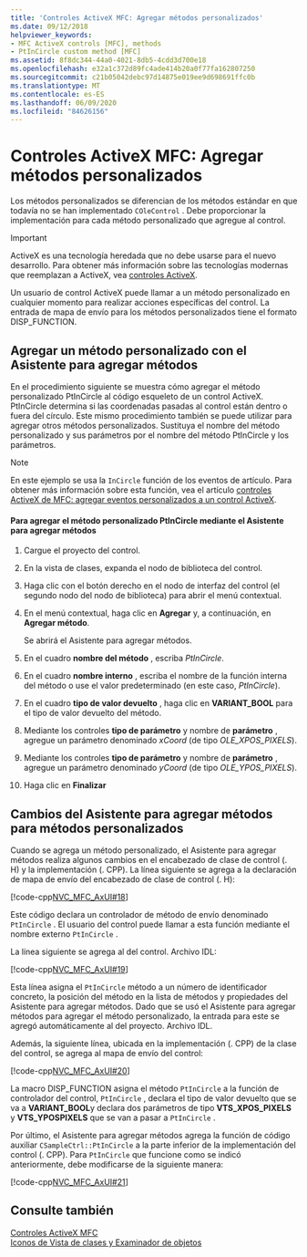 ```yaml
---
title: 'Controles ActiveX MFC: Agregar métodos personalizados'
ms.date: 09/12/2018
helpviewer_keywords:
- MFC ActiveX controls [MFC], methods
- PtInCircle custom method [MFC]
ms.assetid: 8f8dc344-44a0-4021-8db5-4cdd3d700e18
ms.openlocfilehash: e32a1c372d89fc4ade414b20a0f77fa162807250
ms.sourcegitcommit: c21b05042debc97d14875e019ee9d698691ffc0b
ms.translationtype: MT
ms.contentlocale: es-ES
ms.lasthandoff: 06/09/2020
ms.locfileid: "84626156"
---
```

# <a name="mfc-activex-controls-adding-custom-methods"></a>Controles ActiveX MFC: Agregar métodos personalizados

Los métodos personalizados se diferencian de los métodos estándar en que todavía no se han implementado `COleControl` . Debe proporcionar la implementación para cada método personalizado que agregue al control.

>[!IMPORTANT]
> ActiveX es una tecnología heredada que no debe usarse para el nuevo desarrollo. Para obtener más información sobre las tecnologías modernas que reemplazan a ActiveX, vea [controles ActiveX](activex-controls.md).

Un usuario de control ActiveX puede llamar a un método personalizado en cualquier momento para realizar acciones específicas del control. La entrada de mapa de envío para los métodos personalizados tiene el formato DISP_FUNCTION.

## <a name="adding-a-custom-method-with-the-add-method-wizard"></a><a name="_core_adding_a_custom_method_with_classwizard"></a>Agregar un método personalizado con el Asistente para agregar métodos

En el procedimiento siguiente se muestra cómo agregar el método personalizado PtInCircle al código esqueleto de un control ActiveX. PtInCircle determina si las coordenadas pasadas al control están dentro o fuera del círculo. Este mismo procedimiento también se puede utilizar para agregar otros métodos personalizados. Sustituya el nombre del método personalizado y sus parámetros por el nombre del método PtInCircle y los parámetros.

> [!NOTE]
> En este ejemplo se usa la `InCircle` función de los eventos de artículo. Para obtener más información sobre esta función, vea el artículo [controles ActiveX de MFC: agregar eventos personalizados a un control ActiveX](mfc-activex-controls-adding-custom-events.md).

#### <a name="to-add-the-ptincircle-custom-method-using-the-add-method-wizard"></a>Para agregar el método personalizado PtInCircle mediante el Asistente para agregar métodos

1. Cargue el proyecto del control.

1. En la vista de clases, expanda el nodo de biblioteca del control.

1. Haga clic con el botón derecho en el nodo de interfaz del control (el segundo nodo del nodo de biblioteca) para abrir el menú contextual.

1. En el menú contextual, haga clic en **Agregar** y, a continuación, en **Agregar método**.

   Se abrirá el Asistente para agregar métodos.

1. En el cuadro **nombre del método** , escriba *PtInCircle*.

1. En el cuadro **nombre interno** , escriba el nombre de la función interna del método o use el valor predeterminado (en este caso, *PtInCircle*).

1. En el cuadro **tipo de valor devuelto** , haga clic en **VARIANT_BOOL** para el tipo de valor devuelto del método.

1. Mediante los controles **tipo de parámetro** y nombre de **parámetro** , agregue un parámetro denominado *xCoord* (de tipo *OLE_XPOS_PIXELS*).

1. Mediante los controles **tipo de parámetro** y nombre de **parámetro** , agregue un parámetro denominado *yCoord* (de tipo *OLE_YPOS_PIXELS*).

1. Haga clic en **Finalizar**

## <a name="add-method-wizard-changes-for-custom-methods"></a><a name="_core_classwizard_changes_for_custom_methods"></a>Cambios del Asistente para agregar métodos para métodos personalizados

Cuando se agrega un método personalizado, el Asistente para agregar métodos realiza algunos cambios en el encabezado de clase de control (. H) y la implementación (. CPP). La línea siguiente se agrega a la declaración de mapa de envío del encabezado de clase de control (. H):

[!code-cpp[NVC_MFC_AxUI#18](codesnippet/cpp/mfc-activex-controls-adding-custom-methods_1.h)]

Este código declara un controlador de método de envío denominado `PtInCircle` . El usuario del control puede llamar a esta función mediante el nombre externo `PtInCircle` .

La línea siguiente se agrega al del control. Archivo IDL:

[!code-cpp[NVC_MFC_AxUI#19](codesnippet/cpp/mfc-activex-controls-adding-custom-methods_2.idl)]

Esta línea asigna el `PtInCircle` método a un número de identificador concreto, la posición del método en la lista de métodos y propiedades del Asistente para agregar métodos. Dado que se usó el Asistente para agregar métodos para agregar el método personalizado, la entrada para este se agregó automáticamente al del proyecto. Archivo IDL.

Además, la siguiente línea, ubicada en la implementación (. CPP) de la clase del control, se agrega al mapa de envío del control:

[!code-cpp[NVC_MFC_AxUI#20](codesnippet/cpp/mfc-activex-controls-adding-custom-methods_3.cpp)]

La macro DISP_FUNCTION asigna el método `PtInCircle` a la función de controlador del control, `PtInCircle` , declara el tipo de valor devuelto que se va a **VARIANT_BOOL**y declara dos parámetros de tipo **VTS_XPOS_PIXELS** y **VTS_YPOSPIXELS** que se van a pasar a `PtInCircle` .

Por último, el Asistente para agregar métodos agrega la función de código auxiliar `CSampleCtrl::PtInCircle` a la parte inferior de la implementación del control (. CPP). Para `PtInCircle` que funcione como se indicó anteriormente, debe modificarse de la siguiente manera:

[!code-cpp[NVC_MFC_AxUI#21](codesnippet/cpp/mfc-activex-controls-adding-custom-methods_4.cpp)]

## <a name="see-also"></a>Consulte también

[Controles ActiveX MFC](mfc-activex-controls.md)<br/>
[Iconos de Vista de clases y Examinador de objetos](/visualstudio/ide/class-view-and-object-browser-icons)
